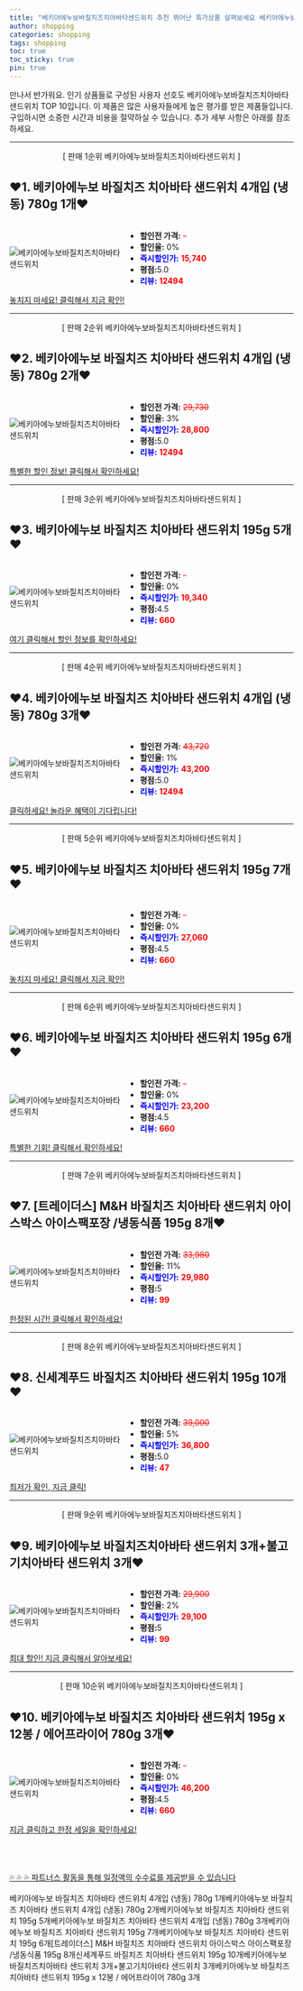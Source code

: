 ```yaml
---
title: "베키아에누보바질치즈치아바타샌드위치 추천 뛰어난 특가상품 살펴보세요 베키아에누보 바질치즈 치아바타 샌드위치 4개입"
author: shopping
categories: shopping
tags: shopping
toc: true
toc_sticky: true
pin: true
---
```

만나서 반가워요. 인기 상품들로 구성된 사용자 선호도 베키아에누보바질치즈치아바타샌드위치 TOP 10입니다. 이 제품은 많은 사용자들에게 높은 평가를 받은 제품들입니다. 구입하시면 소중한 시간과 비용을 절약하실 수 있습니다. 추가 세부 사항은 아래를 참조하세요.

---
<p class="toplist" style="margin: 0 auto; display: block; width: fit-content;">[ 판매 1순위 베키아에누보바질치즈치아바타샌드위치 ]</p>

<h2><strong>❤️1. 베키아에누보 바질치즈 치아바타 샌드위치 4개입 (냉동) 780g 1개❤️</strong></h2>

<div style="display: flex; align-items: center;">
    <div style="flex: 0.4;">
        <img src="https://thumbnail6.coupangcdn.com/thumbnails/remote/230x230ex/image/retail/images/8402381464119312-eff83a61-b9fd-4bfc-951e-c0e9c5aaf6cb.jpg" alt="베키아에누보바질치즈치아바타샌드위치" style="max-width: 100%;">
    </div>
    <div style="flex: 0.6; margin-left: 10px;">
        <ul>
            <li><strong>할인전 가격:</strong> <del style="color: red;">-</del></li>
            <li><strong>할인율:</strong> 0%</li>
            <li><span style='color:blue'><strong>즉시할인가:</strong></span> <span style='color:red'><strong>15,740</strong></span></li>
            <li><strong>평점:</strong>5.0</li>
            <li><span style='color:blue'><strong>리뷰:</strong></span> <span style='color:red'><strong>12494</strong></span></li>
        </ul>
    </div>
</div>
<div class="center">
    <a href="https://selin100587.github.io?lptag=AF9450613&subid=githubio&pageKey=5971267522&traceid=V0-153&itemId=10726639147&vendorItemId=78007266018" class="myButton">
        놓치지 마세요! 클릭해서 지금 확인!
    </a>
</div>


---
<p class="toplist" style="margin: 0 auto; display: block; width: fit-content;">[ 판매 2순위 베키아에누보바질치즈치아바타샌드위치 ]</p>

<h2><strong>❤️2. 베키아에누보 바질치즈 치아바타 샌드위치 4개입 (냉동) 780g 2개❤️</strong></h2>

<div style="display: flex; align-items: center;">
    <div style="flex: 0.4;">
        <img src="https://thumbnail10.coupangcdn.com/thumbnails/remote/230x230ex/image/retail/images/273792147548904-310f2ffc-d50c-4997-8787-1bf2e648cdc3.jpg" alt="베키아에누보바질치즈치아바타샌드위치" style="max-width: 100%;">
    </div>
    <div style="flex: 0.6; margin-left: 10px;">
        <ul>
            <li><strong>할인전 가격:</strong> <del style="color: red;">29,730</del></li>
            <li><strong>할인율:</strong> 3%</li>
            <li><span style='color:blue'><strong>즉시할인가:</strong></span> <span style='color:red'><strong>28,800</strong></span></li>
            <li><strong>평점:</strong>5.0</li>
            <li><span style='color:blue'><strong>리뷰:</strong></span> <span style='color:red'><strong>12494</strong></span></li>
        </ul>
    </div>
</div>
<div class="center">
    <a href="https://selin100587.github.io?lptag=AF9450613&subid=githubio&pageKey=5971267522&traceid=V0-153&itemId=19225411189&vendorItemId=86342059700" class="myButton">
        특별한 할인 정보! 클릭해서 확인하세요!
    </a>
</div>


---
<p class="toplist" style="margin: 0 auto; display: block; width: fit-content;">[ 판매 3순위 베키아에누보바질치즈치아바타샌드위치 ]</p>

<h2><strong>❤️3. 베키아에누보 바질치즈 치아바타 샌드위치 195g 5개❤️</strong></h2>

<div style="display: flex; align-items: center;">
    <div style="flex: 0.4;">
        <img src="https://thumbnail10.coupangcdn.com/thumbnails/remote/230x230ex/image/vendor_inventory/5270/1b58907b92e4f4a7e502d92334d38ac9d94e5ba19bf6b5f1b8c3c350e209.jpg" alt="베키아에누보바질치즈치아바타샌드위치" style="max-width: 100%;">
    </div>
    <div style="flex: 0.6; margin-left: 10px;">
        <ul>
            <li><strong>할인전 가격:</strong> <del style="color: red;">-</del></li>
            <li><strong>할인율:</strong> 0%</li>
            <li><span style='color:blue'><strong>즉시할인가:</strong></span> <span style='color:red'><strong>19,340</strong></span></li>
            <li><strong>평점:</strong>4.5</li>
            <li><span style='color:blue'><strong>리뷰:</strong></span> <span style='color:red'><strong>660</strong></span></li>
        </ul>
    </div>
</div>
<div class="center">
    <a href="https://selin100587.github.io?lptag=AF9450613&subid=githubio&pageKey=6155592003&traceid=V0-153&itemId=23097024901&vendorItemId=90130408724" class="myButton">
        여기 클릭해서 할인 정보를 확인하세요!
    </a>
</div>


---
<p class="toplist" style="margin: 0 auto; display: block; width: fit-content;">[ 판매 4순위 베키아에누보바질치즈치아바타샌드위치 ]</p>

<h2><strong>❤️4. 베키아에누보 바질치즈 치아바타 샌드위치 4개입 (냉동) 780g 3개❤️</strong></h2>

<div style="display: flex; align-items: center;">
    <div style="flex: 0.4;">
        <img src="https://thumbnail9.coupangcdn.com/thumbnails/remote/230x230ex/image/retail/images/294897912048355-456b791c-73b5-483b-a68b-e8fce7246846.jpg" alt="베키아에누보바질치즈치아바타샌드위치" style="max-width: 100%;">
    </div>
    <div style="flex: 0.6; margin-left: 10px;">
        <ul>
            <li><strong>할인전 가격:</strong> <del style="color: red;">43,720</del></li>
            <li><strong>할인율:</strong> 1%</li>
            <li><span style='color:blue'><strong>즉시할인가:</strong></span> <span style='color:red'><strong>43,200</strong></span></li>
            <li><strong>평점:</strong>5.0</li>
            <li><span style='color:blue'><strong>리뷰:</strong></span> <span style='color:red'><strong>12494</strong></span></li>
        </ul>
    </div>
</div>
<div class="center">
    <a href="https://selin100587.github.io?lptag=AF9450613&subid=githubio&pageKey=5971267522&traceid=V0-153&itemId=19225411904&vendorItemId=86342060094" class="myButton">
        클릭하세요! 놀라운 혜택이 기다립니다!
    </a>
</div>


---
<p class="toplist" style="margin: 0 auto; display: block; width: fit-content;">[ 판매 5순위 베키아에누보바질치즈치아바타샌드위치 ]</p>

<h2><strong>❤️5. 베키아에누보 바질치즈 치아바타 샌드위치 195g 7개❤️</strong></h2>

<div style="display: flex; align-items: center;">
    <div style="flex: 0.4;">
        <img src="https://thumbnail10.coupangcdn.com/thumbnails/remote/230x230ex/image/vendor_inventory/1337/44099504acd817f941ae4d0736e89e3aa565346f4d295231ffa2e635926d.jpg" alt="베키아에누보바질치즈치아바타샌드위치" style="max-width: 100%;">
    </div>
    <div style="flex: 0.6; margin-left: 10px;">
        <ul>
            <li><strong>할인전 가격:</strong> <del style="color: red;">-</del></li>
            <li><strong>할인율:</strong> 0%</li>
            <li><span style='color:blue'><strong>즉시할인가:</strong></span> <span style='color:red'><strong>27,060</strong></span></li>
            <li><strong>평점:</strong>4.5</li>
            <li><span style='color:blue'><strong>리뷰:</strong></span> <span style='color:red'><strong>660</strong></span></li>
        </ul>
    </div>
</div>
<div class="center">
    <a href="https://selin100587.github.io?lptag=AF9450613&subid=githubio&pageKey=6155592003&traceid=V0-153&itemId=23097070801&vendorItemId=90130454500" class="myButton">
        놓치지 마세요! 클릭해서 지금 확인!
    </a>
</div>


---
<p class="toplist" style="margin: 0 auto; display: block; width: fit-content;">[ 판매 6순위 베키아에누보바질치즈치아바타샌드위치 ]</p>

<h2><strong>❤️6. 베키아에누보 바질치즈 치아바타 샌드위치 195g 6개❤️</strong></h2>

<div style="display: flex; align-items: center;">
    <div style="flex: 0.4;">
        <img src="https://thumbnail7.coupangcdn.com/thumbnails/remote/230x230ex/image/vendor_inventory/e234/c2c178f6c4385e2283bad628d4e7f91c991d0a5f2b30d4eea4a2cfff78e9.jpg" alt="베키아에누보바질치즈치아바타샌드위치" style="max-width: 100%;">
    </div>
    <div style="flex: 0.6; margin-left: 10px;">
        <ul>
            <li><strong>할인전 가격:</strong> <del style="color: red;">-</del></li>
            <li><strong>할인율:</strong> 0%</li>
            <li><span style='color:blue'><strong>즉시할인가:</strong></span> <span style='color:red'><strong>23,200</strong></span></li>
            <li><strong>평점:</strong>4.5</li>
            <li><span style='color:blue'><strong>리뷰:</strong></span> <span style='color:red'><strong>660</strong></span></li>
        </ul>
    </div>
</div>
<div class="center">
    <a href="https://selin100587.github.io?lptag=AF9450613&subid=githubio&pageKey=6155592003&traceid=V0-153&itemId=23097040030&vendorItemId=90130423858" class="myButton">
        특별한 기회! 클릭해서 확인하세요!
    </a>
</div>


---
<p class="toplist" style="margin: 0 auto; display: block; width: fit-content;">[ 판매 7순위 베키아에누보바질치즈치아바타샌드위치 ]</p>

<h2><strong>❤️7. [트레이더스] M&H 바질치즈 치아바타 샌드위치 아이스박스 아이스팩포장 /냉동식품 195g 8개❤️</strong></h2>

<div style="display: flex; align-items: center;">
    <div style="flex: 0.4;">
        <img src="https://thumbnail9.coupangcdn.com/thumbnails/remote/230x230ex/image/vendor_inventory/9160/a429757c133b0f83aec724268ee11d14bf1c43318b65a788a3ef07d6c537.png" alt="베키아에누보바질치즈치아바타샌드위치" style="max-width: 100%;">
    </div>
    <div style="flex: 0.6; margin-left: 10px;">
        <ul>
            <li><strong>할인전 가격:</strong> <del style="color: red;">33,980</del></li>
            <li><strong>할인율:</strong> 11%</li>
            <li><span style='color:blue'><strong>즉시할인가:</strong></span> <span style='color:red'><strong>29,980</strong></span></li>
            <li><strong>평점:</strong>5</li>
            <li><span style='color:blue'><strong>리뷰:</strong></span> <span style='color:red'><strong>99</strong></span></li>
        </ul>
    </div>
</div>
<div class="center">
    <a href="https://selin100587.github.io?lptag=AF9450613&subid=githubio&pageKey=8194625244&traceid=V0-153&itemId=23703095831&vendorItemId=90728128571" class="myButton">
        한정된 시간! 클릭해서 확인하세요!
    </a>
</div>


---
<p class="toplist" style="margin: 0 auto; display: block; width: fit-content;">[ 판매 8순위 베키아에누보바질치즈치아바타샌드위치 ]</p>

<h2><strong>❤️8. 신세계푸드 바질치즈 치아바타 샌드위치 195g 10개❤️</strong></h2>

<div style="display: flex; align-items: center;">
    <div style="flex: 0.4;">
        <img src="https://thumbnail9.coupangcdn.com/thumbnails/remote/230x230ex/image/vendor_inventory/acfb/01fff8ecda33027693706e752062d15d1a5d1632aaa2a25bf71197734cfc.jpg" alt="베키아에누보바질치즈치아바타샌드위치" style="max-width: 100%;">
    </div>
    <div style="flex: 0.6; margin-left: 10px;">
        <ul>
            <li><strong>할인전 가격:</strong> <del style="color: red;">39,000</del></li>
            <li><strong>할인율:</strong> 5%</li>
            <li><span style='color:blue'><strong>즉시할인가:</strong></span> <span style='color:red'><strong>36,800</strong></span></li>
            <li><strong>평점:</strong>5.0</li>
            <li><span style='color:blue'><strong>리뷰:</strong></span> <span style='color:red'><strong>47</strong></span></li>
        </ul>
    </div>
</div>
<div class="center">
    <a href="https://selin100587.github.io?lptag=AF9450613&subid=githubio&pageKey=6139228090&traceid=V0-153&itemId=11762816710&vendorItemId=90109329981" class="myButton">
        최저가 확인, 지금 클릭!
    </a>
</div>


---
<p class="toplist" style="margin: 0 auto; display: block; width: fit-content;">[ 판매 9순위 베키아에누보바질치즈치아바타샌드위치 ]</p>

<h2><strong>❤️9. 베키아에누보 바질치즈치아바타 샌드위치 3개+불고기치아바타 샌드위치 3개❤️</strong></h2>

<div style="display: flex; align-items: center;">
    <div style="flex: 0.4;">
        <img src="https://thumbnail6.coupangcdn.com/thumbnails/remote/230x230ex/image/vendor_inventory/feaa/ec3bd0c32b2caee31172ba60e86fee8936e920c71154cc7e50d5d60f8a3b.jpg" alt="베키아에누보바질치즈치아바타샌드위치" style="max-width: 100%;">
    </div>
    <div style="flex: 0.6; margin-left: 10px;">
        <ul>
            <li><strong>할인전 가격:</strong> <del style="color: red;">29,900</del></li>
            <li><strong>할인율:</strong> 2%</li>
            <li><span style='color:blue'><strong>즉시할인가:</strong></span> <span style='color:red'><strong>29,100</strong></span></li>
            <li><strong>평점:</strong>5</li>
            <li><span style='color:blue'><strong>리뷰:</strong></span> <span style='color:red'><strong>99</strong></span></li>
        </ul>
    </div>
</div>
<div class="center">
    <a href="https://selin100587.github.io?lptag=AF9450613&subid=githubio&pageKey=8199736544&traceid=V0-153&itemId=23500248790&vendorItemId=90526688040" class="myButton">
        최대 할인! 지금 클릭해서 알아보세요!
    </a>
</div>


---
<p class="toplist" style="margin: 0 auto; display: block; width: fit-content;">[ 판매 10순위 베키아에누보바질치즈치아바타샌드위치 ]</p>

<h2><strong>❤️10. 베키아에누보 바질치즈 치아바타 샌드위치 195g x 12봉 / 에어프라이어 780g 3개❤️</strong></h2>

<div style="display: flex; align-items: center;">
    <div style="flex: 0.4;">
        <img src="https://thumbnail9.coupangcdn.com/thumbnails/remote/230x230ex/image/vendor_inventory/a1e0/c290784554275572ac9e3a59674f8cfe17300daf2fe8b92e87c4548345c5.jpg" alt="베키아에누보바질치즈치아바타샌드위치" style="max-width: 100%;">
    </div>
    <div style="flex: 0.6; margin-left: 10px;">
        <ul>
            <li><strong>할인전 가격:</strong> <del style="color: red;">-</del></li>
            <li><strong>할인율:</strong> 0%</li>
            <li><span style='color:blue'><strong>즉시할인가:</strong></span> <span style='color:red'><strong>46,200</strong></span></li>
            <li><strong>평점:</strong>4.5</li>
            <li><span style='color:blue'><strong>리뷰:</strong></span> <span style='color:red'><strong>660</strong></span></li>
        </ul>
    </div>
</div>
<div class="center">
    <a href="https://selin100587.github.io?lptag=AF9450613&subid=githubio&pageKey=6155592003&traceid=V0-153&itemId=19305865579&vendorItemId=86285739234" class="myButton">
        지금 클릭하고 한정 세일을 확인하세요!
    </a>
</div>

<br><br><br>[💦 💦 💦 파트너스 활동을 통해 일정액의 수수료를 제공받을 수 있습니다](https://link.coupang.com/a/bcpT2c)<br><br>베키아에누보 바질치즈 치아바타 샌드위치 4개입 (냉동) 780g 1개베키아에누보 바질치즈 치아바타 샌드위치 4개입 (냉동) 780g 2개베키아에누보 바질치즈 치아바타 샌드위치 195g 5개베키아에누보 바질치즈 치아바타 샌드위치 4개입 (냉동) 780g 3개베키아에누보 바질치즈 치아바타 샌드위치 195g 7개베키아에누보 바질치즈 치아바타 샌드위치 195g 6개[트레이더스] M&H 바질치즈 치아바타 샌드위치 아이스박스 아이스팩포장 /냉동식품 195g 8개신세계푸드 바질치즈 치아바타 샌드위치 195g 10개베키아에누보 바질치즈치아바타 샌드위치 3개+불고기치아바타 샌드위치 3개베키아에누보 바질치즈 치아바타 샌드위치 195g x 12봉 / 에어프라이어 780g 3개